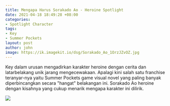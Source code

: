 ```yaml
---
title: Mengapa Harus Sorakado Ao - Heroine Spotlight
date: 2021-04-18 18:49:28 +08:00
categories:
- Spotlight Character
tags:
- Key
- Summer Pockets
layout: post
author: john
image: https://ik.imagekit.io/dsg/Sorakado_Ao_1OrzJZvOZ.jpg
---
```


Key dalam urusan mengadirkan karakter heroine dengan cerita dan latarbelakang unik jarang mengecewakaan. Apalagi kini salah satu franchise teranyar-nya yaitu Summer Pockets game visual novel yang paling banyak diperbincangkan secara "hangat" belakangan ini. Sorakado Ao heroine dengan kisahnya yang cukup menarik mengapa karakter ini dilirik.

![](https://i0.hdslb.com/bfs/article/781bed28781b950efa41f326499dc152f3c11380.png@1320w_742h.webp)